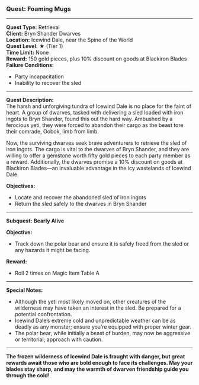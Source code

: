 ### Quest: **Foaming Mugs**

---

**Quest Type:** Retrieval  
**Client:** Bryn Shander Dwarves  
**Location:** Icewind Dale, near the Spine of the World  
**Quest Level:** ★ (Tier 1)  
**Time Limit:** None  
**Reward:** 150 gold pieces, plus 10% discount on goods at Blackiron Blades  
**Failure Conditions:**  
- Party incapacitation  
- Inability to recover the sled

---

**Quest Description:**  
The harsh and unforgiving tundra of Icewind Dale is no place for the faint of heart. A group of dwarves, tasked with delivering a sled loaded with iron ingots to Bryn Shander, found this out the hard way. Ambushed by a ferocious yeti, they were forced to abandon their cargo as the beast tore their comrade, Oobok, limb from limb.

Now, the surviving dwarves seek brave adventurers to retrieve the sled of iron ingots. The cargo is vital to the dwarves of Bryn Shander, and they are willing to offer a gemstone worth fifty gold pieces to each party member as a reward. Additionally, the dwarves promise a 10% discount on goods at Blackiron Blades—an invaluable advantage in the icy wastelands of Icewind Dale.

**Objectives:**  
- Locate and recover the abandoned sled of iron ingots  
- Return the sled safely to the dwarves in Bryn Shander

---

**Subquest:** **Bearly Alive**

**Objective:**  
- Track down the polar bear and ensure it is safely freed from the sled or any hazards it might be facing. 

**Reward:**  
- Roll 2 times on Magic Item Table A

---

**Special Notes:**  
- Although the yeti most likely moved on, other creatures of the wilderness may have taken an interest in the sled. Be prepared for a potential confrontation.  
- Icewind Dale’s extreme cold and unpredictable weather can be as deadly as any monster; ensure you’re equipped with proper winter gear.  
- The polar bear, while initially a beast of burden, may now be aggressive or territorial; approach with caution.

---

**The frozen wilderness of Icewind Dale is fraught with danger, but great rewards await those who are bold enough to face its challenges. May your blades stay sharp, and may the warmth of dwarven friendship guide you through the cold!**